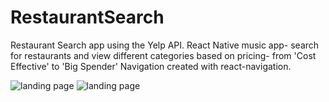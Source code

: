 # RestaurantSearch
Restaurant Search app using the Yelp API. React Native music app- search for restaurants and view different categories based on pricing- from 'Cost Effective' to 'Big Spender' Navigation created with react-navigation.

![landing page](/SearchScreen.JPG)
![landing page](RestaurantDetails.JPG)
